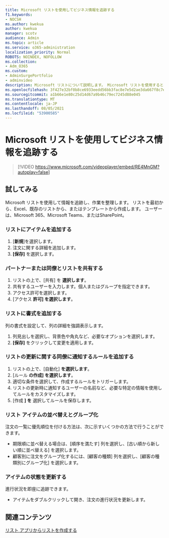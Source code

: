 ```yaml
---
title: Microsoft リストを使用してビジネス情報を追跡する
f1.keywords:
- NOCSH
ms.author: kwekua
author: kwekua
manager: scotv
audience: Admin
ms.topic: article
ms.service: o365-administration
localization_priority: Normal
ROBOTS: NOINDEX, NOFOLLOW
ms.collection:
- Adm_O365
ms.custom:
- AdminSurgePortfolio
- adminvideo
description: Microsoft リストについて説明します。 Microsoft リストを使用すると、顧客の種類、注文のフルフィルメント、注文の進捗状況など、顧客の詳細を追跡できます。
ms.openlocfilehash: 3f427e32bf0b8ce6933eedd56bb3fac8e7e5d2ae3da667f8c7e8d5d95c00931f
ms.sourcegitcommit: a1b66e1e80c25d14d67a9b46c79ec7245d88e045
ms.translationtype: MT
ms.contentlocale: ja-JP
ms.lasthandoff: 08/05/2021
ms.locfileid: "53900585"
---
```

# <a name="use-microsoft-lists-to-track-business-info"></a>Microsoft リストを使用してビジネス情報を追跡する

> [!VIDEO https://www.microsoft.com/videoplayer/embed/RE4MnGM?autoplay=false]

## <a name="try-it"></a>試してみる

Microsoft リストを使用して情報を追跡し、作業を整理します。 リストを最初から、Excel、既存のリストから、またはテンプレートから作成します。 ユーザーは、Microsoft 365、Microsoft Teams、またはSharePoint。

### <a name="add-an-item-to-the-list"></a>リストにアイテムを追加する

1. [**新規**]を選択します。
1. 注文に関する詳細を追加します。
1. **[保存]** を選択します。

### <a name="share-the-list-with-partners-or-coworkers"></a>パートナーまたは同僚とリストを共有する

1. リストの上で、[共有] を **選択します**。
1. 共有するユーザーを入力します。個人またはグループを指定できます。
1. アクセス許可を選択します。
1. [アクセス **許可] を選択します**。

### <a name="add-formatting-to-your-list"></a>リストに書式を追加する

列の書式を設定して、列の詳細を強調表示します。

1. 列見出しを選択し、背景色や角丸など、必要なオプションを選択します。
1. **[保存]** をクリックして変更を適用します。

### <a name="add-rules-to-alert-coworkers-about-list-updates"></a>リストの更新に関する同僚に通知するルールを追加する

1. リストの上で、[自動化] **を選択します**。
1. [ルール **の作成] を選択します**。
1. 適切な条件を選択して、作成するルールをトリガーします。
1. リストの更新時に通知するユーザーの名前など、必要な特定の情報を使用してルールをカスタマイズします。
1. [作成 **] を** 選択してルールを保存します。

### <a name="sort-and-group-list-items"></a>リスト アイテムの並べ替えとグループ化

注文の一覧に優先順位を付ける方法は、次に示すいくつかの方法で行うことができます。

- 期限順に並べ替える場合は、[順序を満たす] 列を選択し、[古い順から新しい順に並べ替える] を選択します。
- 顧客別に注文をグループ化するには、[顧客の種類] 列を選択し、[顧客の種類別にグループ化] を選択します。

### <a name="update-an-items-status"></a>アイテムの状態を更新する

進行状況を即座に追跡できます。

- アイテムをダブルクリックして開き、注文の進行状況を更新します。

## <a name="related-content"></a>関連コンテンツ

[リスト アプリからリストを作成する](https://support.microsoft.com/office/create-a-list-from-the-lists-app-b5e0b7f8-136f-425f-a108-699586f8e8bd)
